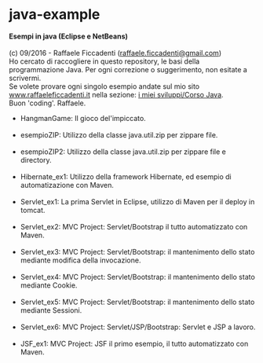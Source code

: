# java-example
<strong>Esempi in java (Eclipse e NetBeans)</strong>
<br>
<br>
(c) 09/2016 - Raffaele Ficcadenti (raffaele.ficcadenti@gmail.com) <br>
Ho cercato di raccogliere in questo repository, le basi della programmazione Java.
Per ogni correzione o suggerimento, non esitate a scrivermi.<br>
Se volete provare ogni singolo esempio andate sul mio sito <a href="http://www.raffaeleficcadenti.it/">www.raffaeleficcadenti.it</a> nella sezione: <a href="https://www.raffaeleficcadenti.it">i miei sviluppi/Corso Java</a>.<br>
Buon 'coding'.
Raffaele.
<ul>
  <li>HangmanGame: Il gioco del'impiccato.</li>
  <br>
  <li>esempioZIP: Utilizzo della classe java.util.zip per zippare file.</li>
  <br>
  <li>esempioZIP2: Utilizzo della classe java.util.zip per zippare file e directory.</li>
  <br>
  <li>Hibernate_ex1: Utilizzo della framework Hibernate, ed esempio di automatizazione con Maven.</li>
  <br>
  <li>Servlet_ex1: La prima Servlet in Eclipse, utilizzo di Maven per il deploy in tomcat.</li>
  <br>
  <li>Servlet_ex2: MVC Project: Servlet/Bootstrap il tutto automatizzato con Maven.</li>
  <br>
  <li>Servlet_ex3: MVC Project: Servlet/Bootstrap: il mantenimento dello stato mediante modifica della invocazione.</li>
  <br>
  <li>Servlet_ex4: MVC Project: Servlet/Bootstrap: il mantenimento dello stato mediante Cookie.</li>
  <br>
  <li>Servlet_ex5: MVC Project: Servlet/Bootstrap: il mantenimento dello stato mediante Sessioni.</li>
  <br>
  <li>Servlet_ex6: MVC Project: Servlet/JSP/Bootstrap: Servlet e JSP a lavoro.</li>
  <br>
  <li>JSF_ex1: MVC Project: JSF il primo esempio, il tutto automatizzato con Maven.</li>
</ul>

